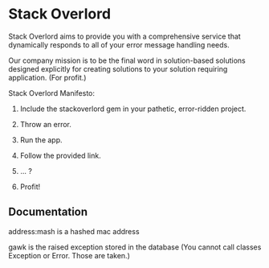 # Stack Overlord

Stack Overlord aims to provide you with a comprehensive service that dynamically responds to all of your error message handling needs.

Our company mission is to be the final word in solution-based solutions designed explicitly for creating solutions to your solution requiring application. (For profit.)

Stack Overlord Manifesto:

1. Include the stackoverlord gem in your pathetic, error-ridden project.

2. Throw an error.

3. Run the app.

3. Follow the provided link.

4. ... ?

5. Profit!

## Documentation

address:mash is a hashed mac address

gawk is the raised exception stored in the database (You cannot call classes Exception or Error. Those are taken.)
